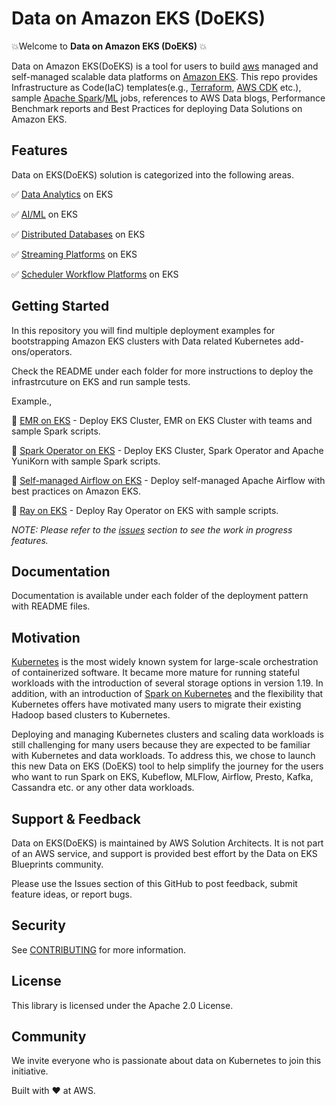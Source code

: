 # Data on Amazon EKS (DoEKS)

💥Welcome to **Data on Amazon EKS (DoEKS)** 💥

Data on Amazon EKS(DoEKS) is a tool for users to build [aws](https://aws.amazon.com/) managed and self-managed scalable data platforms on [Amazon EKS](https://aws.amazon.com/eks/).
This repo provides Infrastructure as Code(IaC) templates(e.g., [Terraform](https://www.terraform.io/), [AWS CDK](https://aws.amazon.com/cdk/) etc.),
sample [Apache Spark](https://spark.apache.org/)/[ML](https://aws.amazon.com/machine-learning/) jobs, references to AWS Data blogs, Performance Benchmark reports and Best Practices for deploying Data Solutions on Amazon EKS.

## Features
Data on EKS(DoEKS) solution is categorized into the following areas.

✅  [Data Analytics](analytics) on EKS

✅  [AI/ML](ai-ml) on EKS

✅  [Distributed Databases](distributed-databases) on EKS

✅  [Streaming Platforms](streaming) on EKS

✅  [Scheduler Workflow Platforms](schedulers) on EKS

## Getting Started
In this repository you will find multiple deployment examples for bootstrapping Amazon EKS clusters with Data related Kubernetes add-ons/operators.

Check the README under each folder for more instructions to deploy the infrastrcuture on EKS and run sample tests.

Example.,

🚀 [EMR on EKS](analytics/emr-eks-amp-amg/README.md) - Deploy EKS Cluster, EMR on EKS Cluster with teams and sample Spark scripts.

🚀 [Spark Operator on EKS](analytics/spark-k8s-operator/README.md) - Deploy EKS Cluster, Spark Operator and Apache YuniKorn with sample Spark scripts.

🚀 [Self-managed Airflow on EKS](schedulers/self-managed-airflow/README.md) - Deploy self-managed Apache Airflow with best practices on Amazon EKS.

🚀 [Ray on EKS](ai-ml/ray/README.md) - Deploy Ray Operator on EKS with sample scripts.

*NOTE: Please refer to the [issues](https://github.com/awslabs/data-on-eks/issues) section to see the work in progress features.*

## Documentation
Documentation is available under each folder of the deployment pattern with README files.


## Motivation
[Kubernetes](https://kubernetes.io/) is the most widely known system for large-scale orchestration of containerized software.
It became more mature for running stateful workloads with the introduction of several storage options in version 1.19.
In addition, with an introduction of [Spark on Kubernetes](https://spark.apache.org/docs/2.3.0/running-on-kubernetes.html) and the flexibility that Kubernetes offers have motivated many users to migrate their existing Hadoop based clusters to Kubernetes.

Deploying and managing Kubernetes clusters and scaling data workloads is still challenging for many users because they are expected to be familiar with Kubernetes and data workloads.
To address this, we chose to launch this new Data on EKS (DoEKS) tool to help simplify the journey for the users who want to run Spark on EKS, Kubeflow, MLFlow, Airflow, Presto, Kafka, Cassandra etc. or any other data workloads.

## Support & Feedback
Data on EKS(DoEKS) is maintained by AWS Solution Architects.
It is not part of an AWS service, and support is provided best effort by the Data on EKS Blueprints community.

Please use the Issues section of this GitHub to post feedback, submit feature ideas, or report bugs.

## Security
See [CONTRIBUTING](CONTRIBUTING.md#security-issue-notifications) for more information.

## License
This library is licensed under the Apache 2.0 License.

## Community
We invite everyone who is passionate about data on Kubernetes to join this initiative.

Built with ❤️ at AWS.
